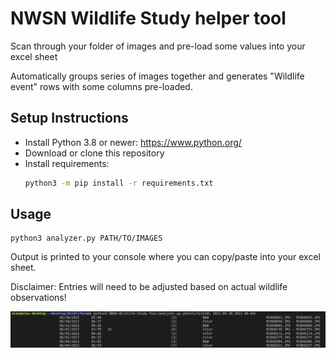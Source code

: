 # NWSN Wildlife Study helper tool

Scan through your folder of images and pre-load some values into your excel sheet

Automatically groups series of images together and generates "Wildlife event" rows
with some columns pre-loaded.


## Setup Instructions

* Install Python 3.8 or newer: https://www.python.org/
* Download or clone this repository
* Install requirements:
    ```bash
    python3 -m pip install -r requirements.txt
    ```

## Usage

```
python3 analyzer.py PATH/TO/IMAGES
```

Output is printed to your console where you can copy/paste into your excel sheet.

Disclaimer: Entries will need to be adjusted based on actual wildlife observations!

![usage](doc/usage.png)
